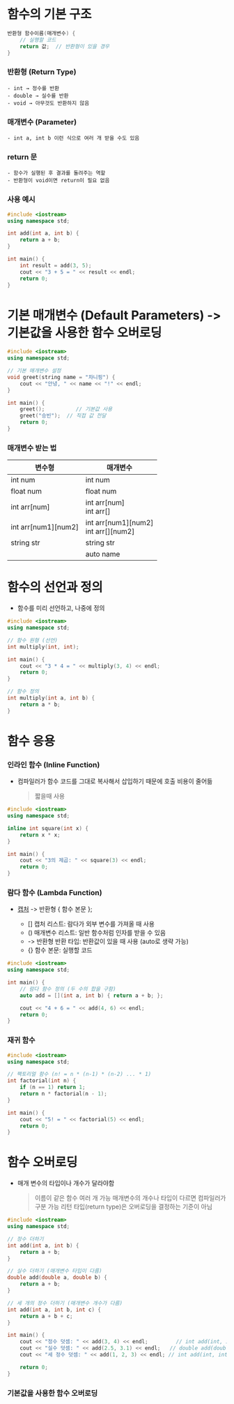 # 함수의 기본 구조

```cpp
반환형 함수이름(매개변수) {
    // 실행할 코드
    return 값;  // 반환형이 있을 경우
}
```

### 반환형 (Return Type)

    - int → 정수를 반환
    - double → 실수를 반환
    - void → 아무것도 반환하지 않음

### 매개변수 (Parameter)

    - int a, int b 이런 식으로 여러 개 받을 수도 있음

### return 문

    - 함수가 실행된 후 결과를 돌려주는 역할
    - 반환형이 void이면 return이 필요 없음

### 사용 예시

```cpp
#include <iostream>
using namespace std;

int add(int a, int b) {  
    return a + b;  
}

int main() {
    int result = add(3, 5);
    cout << "3 + 5 = " << result << endl;  
    return 0;
}
```

# 기본 매개변수 (Default Parameters) -> 기본값을 사용한 함수 오버로딩

```cpp
#include <iostream>
using namespace std;

// 기본 매개변수 설정
void greet(string name = "차니핑") {
    cout << "안녕, " << name << "!" << endl;
}

int main() {
    greet();          // 기본값 사용
    greet("승빈");  // 직접 값 전달
    return 0;
}
```

### 매개변수 받는 법

| 변수형              | 매개변수                                 |
| ------------------- | ---------------------------------------- |
| int num             | int num                                  |
| float num           | float num                                |
| int arr[num]        | int arr[num]<br />int arr[]              |
| int arr[num1][num2] | int arr[num1][num2]<br />int arr[][num2] |
| string str          | string str                               |
|                     | auto name                                |

# 함수의 선언과 정의

- 함수를 미리 선언하고, 나중에 정의

```cpp
#include <iostream>
using namespace std;

// 함수 원형 (선언)
int multiply(int, int);

int main() {
    cout << "3 * 4 = " << multiply(3, 4) << endl;
    return 0;
}

// 함수 정의
int multiply(int a, int b) {
    return a * b;
}
```

# 함수 응용

### 인라인 함수 (Inline Function)

- 컴파일러가 함수 코드를 그대로 복사해서 삽입하기 때문에 호출 비용이 줄어듦
    >짧을때 사용

```cpp
#include <iostream>
using namespace std;

inline int square(int x) {
    return x * x;
}

int main() {
    cout << "3의 제곱: " << square(3) << endl;
    return 0;
}
```

### 람다 함수 (Lambda Function)

- [캡처](매개변수) -> 반환형 { 함수 본문 };

  - [] 캡처 리스트: 람다가 외부 변수를 가져올 때 사용
  - () 매개변수 리스트: 일반 함수처럼 인자를 받을 수 있음
  - -> 반환형 반환 타입: 반환값이 있을 때 사용 (auto로 생략 가능)
  - {} 함수 본문: 실행할 코드

```cpp
#include <iostream>
using namespace std;

int main() {
    // 람다 함수 정의 (두 수의 합을 구함)
    auto add = [](int a, int b) { return a + b; };

    cout << "4 + 6 = " << add(4, 6) << endl;
    return 0;
}
```

### 재귀 함수

```cpp
#include <iostream>
using namespace std;

// 팩토리얼 함수 (n! = n * (n-1) * (n-2) ... * 1)
int factorial(int n) {
    if (n == 1) return 1;
    return n * factorial(n - 1);
}

int main() {
    cout << "5! = " << factorial(5) << endl;
    return 0;
}
```

# 함수 오버로딩

- 매개 변수의 타입이나 개수가 달라야함
  > 이름이 같은 함수 여러 개 가능
  > 매개변수의 개수나 타입이 다르면 컴파일러가 구분 가능
  > 리턴 타입(return type)은 오버로딩을 결정하는 기준이 아님
  >

```cpp
#include <iostream>
using namespace std;

// 정수 더하기
int add(int a, int b) {
    return a + b;
}

// 실수 더하기 (매개변수 타입이 다름)
double add(double a, double b) {
    return a + b;
}

// 세 개의 정수 더하기 (매개변수 개수가 다름)
int add(int a, int b, int c) {
    return a + b + c;
}

int main() {
    cout << "정수 덧셈: " << add(3, 4) << endl;         // int add(int, int) 호출
    cout << "실수 덧셈: " << add(2.5, 3.1) << endl;   // double add(double, double) 호출
    cout << "세 정수 덧셈: " << add(1, 2, 3) << endl; // int add(int, int, int) 호출

    return 0;
}
```

### 기본값을 사용한 함수 오버로딩